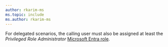```yaml
---
author: rkarim-ms
ms.topic: include
ms.author: rkarim-ms
---
```


For delegated scenarios, the calling user must also be assigned at least the *Privileged Role Administrator* [Microsoft Entra role](/azure/active-directory/roles/permissions-reference?toc=%2Fgraph%2Ftoc.json).
